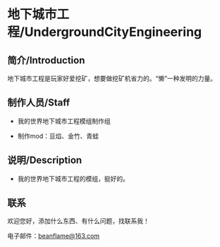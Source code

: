 # 地下城市工程/UndergroundCityEngineering

## 简介/Introduction
地下城市工程是玩家好爱挖矿，想要做挖矿机省力的。“懒”一种发明的力量。

## 制作人员/Staff
* 我的世界地下城市工程模组制作组

* 制作mod：豆焰、金竹、青蛙

## 说明/Description
* 我的世界地下城市工程的模组，挺好的。

## 联系

欢迎您好，添加什么东西、有什么问题，找联系我！

电子邮件：beanflame@163.com